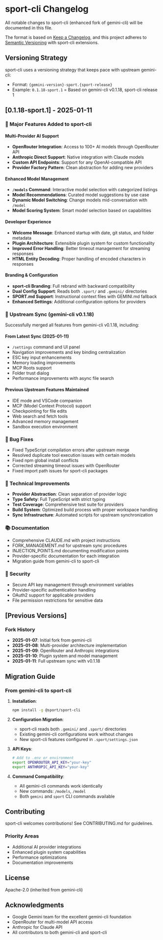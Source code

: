 # sport-cli Changelog

All notable changes to sport-cli (enhanced fork of gemini-cli) will be documented in this file.

The format is based on [Keep a Changelog](https://keepachangelog.com/en/1.0.0/),
and this project adheres to [Semantic Versioning](https://semver.org/spec/v2.0.0.html) with sport-cli extensions.

## Versioning Strategy

sport-cli uses a versioning strategy that keeps pace with upstream gemini-cli:
- Format: `{gemini-version}-sport.{sport-release}`
- Example: `0.1.18-sport.1` = Based on gemini-cli v0.1.18, sport-cli release 1

## [0.1.18-sport.1] - 2025-01-11

### 🎯 Major Features Added to sport-cli

#### Multi-Provider AI Support
- **OpenRouter Integration**: Access to 100+ AI models through OpenRouter API
- **Anthropic Direct Support**: Native integration with Claude models
- **Custom API Endpoints**: Support for any OpenAI-compatible API
- **Provider Factory Pattern**: Clean abstraction for adding new providers

#### Enhanced Model Management
- **`/models` Command**: Interactive model selection with categorized listings
- **Model Recommendations**: Curated model suggestions by use case
- **Dynamic Model Switching**: Change models mid-conversation with `/model`
- **Model Scoring System**: Smart model selection based on capabilities

#### Developer Experience
- **Welcome Message**: Enhanced startup with date, git status, and folder metadata
- **Plugin Architecture**: Extensible plugin system for custom functionality
- **Improved Error Handling**: Better timeout management for streaming responses
- **HTML Entity Decoding**: Proper handling of encoded characters in responses

#### Branding & Configuration
- **sport-cli Branding**: Full rebrand with backward compatibility
- **Dual Config Support**: Reads both `.sport/` and `.gemini/` directories
- **SPORT.md Support**: Instructional context files with GEMINI.md fallback
- **Enhanced Settings**: Additional configuration options for providers

### 🔄 Upstream Sync (gemini-cli v0.1.18)

Successfully merged all features from gemini-cli v0.1.18, including:

#### From Latest Sync (2025-01-11)
- `/settings` command and UI panel
- Navigation improvements and key binding centralization
- ESC key input enhancements
- Memory loading improvements
- MCP Roots support
- Folder trust dialog
- Performance improvements with async file search

#### Previous Upstream Features Maintained
- IDE mode and VSCode companion
- MCP (Model Context Protocol) support
- Checkpointing for file edits
- Web search and fetch tools
- Advanced memory management
- Sandbox execution environment

### 🐛 Bug Fixes
- Fixed TypeScript compilation errors after upstream merge
- Resolved duplicate tool execution issues with certain models
- Fixed npm global install conflicts
- Corrected streaming timeout issues with OpenRouter
- Fixed import path issues for sport-cli packages

### 🔧 Technical Improvements
- **Provider Abstraction**: Clean separation of provider logic
- **Type Safety**: Full TypeScript with strict typing
- **Test Coverage**: Comprehensive test suite for providers
- **Build System**: Optimized build process with proper workspace handling
- **Sync Infrastructure**: Automated scripts for upstream synchronization

### 📚 Documentation
- Comprehensive CLAUDE.md with project instructions
- FORK_MANAGEMENT.md for upstream sync procedures
- INJECTION_POINTS.md documenting modification points
- Provider-specific documentation for each integration
- Migration guide from gemini-cli to sport-cli

### 🔐 Security
- Secure API key management through environment variables
- Provider-specific authentication handling
- OAuth2 support for applicable providers
- File permission restrictions for sensitive data

## [Previous Versions]

### Fork History
- **2025-01-07**: Initial fork from gemini-cli
- **2025-01-08**: Multi-provider architecture implementation
- **2025-01-09**: OpenRouter and Anthropic integrations
- **2025-01-10**: Plugin system and model management
- **2025-01-11**: Full upstream sync with v0.1.18

## Migration Guide

### From gemini-cli to sport-cli

1. **Installation**:
   ```bash
   npm install -g @sport/sport-cli
   ```

2. **Configuration Migration**:
   - sport-cli reads both `.gemini/` and `.sport/` directories
   - Existing gemini-cli configurations work without changes
   - New sport-cli features configured in `.sport/settings.json`

3. **API Keys**:
   ```bash
   # Add to .env or environment
   export OPENROUTER_API_KEY="your-key"
   export ANTHROPIC_API_KEY="your-key"
   ```

4. **Command Compatibility**:
   - All gemini-cli commands work identically
   - New commands: `/models`, `/model`
   - Both `gemini` and `sport` CLI commands available

## Contributing

sport-cli welcomes contributions! See CONTRIBUTING.md for guidelines.

### Priority Areas
- Additional AI provider integrations
- Enhanced plugin system capabilities
- Performance optimizations
- Documentation improvements

## License

Apache-2.0 (inherited from gemini-cli)

## Acknowledgments

- Google Gemini team for the excellent gemini-cli foundation
- OpenRouter for multi-model API access
- Anthropic for Claude API
- All contributors to both gemini-cli and sport-cli